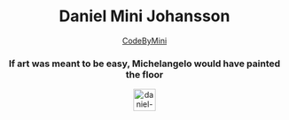 <div align="center">

# Daniel Mini Johansson

<a href="http://www.codebymini.se">CodeByMini</a>

### If art was meant to be easy, Michelangelo would have painted the floor

<a href="https://www.linkedin.com/in/daniel-johansson-4b099219a/" target="blank">
        <img src="https://cdn.jsdelivr.net/npm/simple-icons@3.0.1/icons/linkedin.svg" alt="daniel-johansson-4b099219a" height="40" width="40" />
    </a>
</div>
